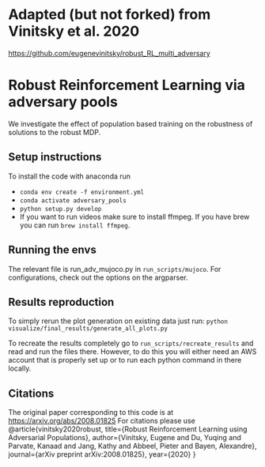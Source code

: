 # Adapted (but not forked) from Vinitsky et al. 2020
https://github.com/eugenevinitsky/robust_RL_multi_adversary

# Robust Reinforcement Learning via adversary pools
We investigate the effect of population based training on the robustness of solutions to the robust MDP.

## Setup instructions
To install the code with anaconda run 
- `conda env create -f environment.yml`
- `conda activate adversary_pools`
- `python setup.py develop` 
- If you want to run videos make sure to install ffmpeg. If you have brew you can run `brew install ffmpeg`.

## Running the envs
The relevant file is run_adv_mujoco.py in `run_scripts/mujoco`. For configurations, check out the options on the argparser.

## Results reproduction
To simply rerun the plot generation on existing data just run:
`python visualize/final_results/generate_all_plots.py`

To recreate the results completely go to `run_scripts/recreate_results` and read 
and run the files there. However, to do this you will either need an AWS account that is properly
set up or to run each python command in there locally.

## Citations
The original paper corresponding to this code is at https://arxiv.org/abs/2008.01825
For citations please use 
@article{vinitsky2020robust,
  title={Robust Reinforcement Learning using Adversarial Populations},
  author={Vinitsky, Eugene and Du, Yuqing and Parvate, Kanaad and Jang, Kathy and Abbeel, Pieter and Bayen, Alexandre},
  journal={arXiv preprint arXiv:2008.01825},
  year={2020}
}
